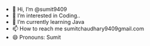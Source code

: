 - 👋 Hi, I’m @sumit9409
- 👀 I’m interested in Coding..
- 🌱 I’m currently learning Java
- 📫 How to reach me sumitchaudhary9409gmail.com
- 😄 Pronouns: Sumit

<!---
sumit9409/sumit9409 is a ✨ special ✨ repository because its `README.md` (this file) appears on your GitHub profile.
You can click the Preview link to take a look at your changes.
--->
